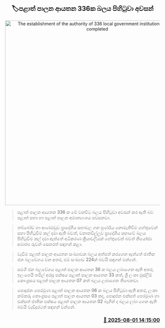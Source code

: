 <p align='center'><b><h2 align='center' title='The establishment of the authority of 336 local government institutions has been completed'>🏷පළාත් පාලන ආයතන 336ක බලය පිහිටුවා අවසන්</h2></b></p>
<p align='center'><img src='https://helakuru.sgp1.cdn.digitaloceanspaces.com/esana/images/lib/provincial-ministry.jpg' width='600' alt='The establishment of the authority of 336 local government institutions has been completed'></p>

> පළාත් පාලන ආයතන 336 ක මේ වනවිට බලය පිහිටුවා අවසන් කර ඇති බව පළාත් සභා හා පළාත් පාලන අමාත්‍යාංශය පවසනවා.

> තබ්බෝව හා ආණමඩුව ප්‍රාදේශීය සභාවල ගන පූර්ණය නොමැතිවීම හේතුවෙන් සභා පිහිටුවීම කල් දමා ඇති බවත්, වනාතවිල්ලුව ප්‍රාදේශීය සභාවේ බලය පිහිටුවීම කල් දමා ඇත්තේ අධිකරණ ක්‍රියාවලියක් හේතුවෙන් බවත් නියෝජ්‍ය අමාත්‍ය රුවන් සෙනරත් සඳහන් කළා.

> වැඩිම පළාත් පාලන ආයතන සංඛ්‍යාවක බලය අත්පත් කරගෙන ඇත්තේ ජාතික ජන බලවේගය වන අතර, එම සංඛ්‍යාව 224ක් බවයි සඳහන් වන්නේ.

> සමගි ජන බලවේගය පළාත් පාලන ආයතන 36 ක බලය ලබාගෙන ඇති අතර, ඉලංගෙයි තමිල් අරසු පක්ෂය පළාත් පාලන ආයතන 33 කත්, ශ්‍රී ලංකා මුස්ලිම් කොංග්‍රසය පළාත් පාලන ආයතන 07 කත් බලය ලබාගෙන තිබෙනවා.

> පොදුජන පෙරමුණ පළාත් පාලන ආයතන 06 ක බලය පිහිටුවා ඇති අතර, ලංකා කම්කරු කොංග්‍රසය පළාත් පාලන ආයතන 03 කද, පොදුජන එක්සත් පෙරමුණ හා එක්සත් ජාතික පක්ෂය පළාත් පාලන ආයතන 02 බැගින් ද බලය ලබා ගෙන ඇති බවයි වැඩිදුරටත් සඳහන් වන්නේ.



<h3 align='right'><a href='https://www.helakuru.lk/esana/p/112355/'>📅 2025-08-01 14:15:00</a></h3>
